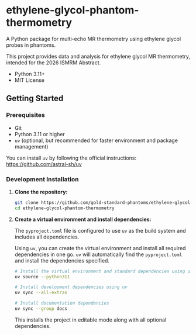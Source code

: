 # ethylene-glycol-phantom-thermometry

A Python package for multi-echo MR thermometry using ethylene glycol probes in phantoms.

This project provides data and analysis for ethylene glycol MR thermometry, intended for the 2026 ISMRM Abstract.

- Python 3.11+
- MIT License

## Getting Started

### Prerequisites

- Git
- Python 3.11 or higher
- `uv` (optional, but recommended for faster environment and package management)

You can install `uv` by following the official instructions: https://github.com/astral-sh/uv

### Development Installation

1.  **Clone the repository:**

    ```bash
    git clone https://github.com/gold-standard-phantoms/ethylene-glycol-phantom-thermometry.git
    cd ethylene-glycol-phantom-thermometry
    ```

2.  **Create a virtual environment and install dependencies:**

    The `pyproject.toml` file is configured to use `uv` as the build system and includes all dependencies.

    Using `uv`, you can create the virtual environment and install all required dependencies in one go. `uv` will automatically find the `pyproject.toml` and install the dependencies specified.

    ```bash
    # Install the virtual environment and standard dependencies using uv
    uv source --python311

    # Install development dependencies using uv
    uv sync --all-extras

    # Install documentation dependencies
    uv sync --group docs
    ```

    This installs the project in editable mode along with all optional dependencies.
